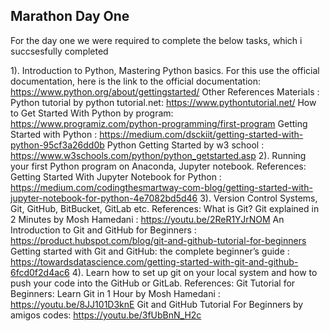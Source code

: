 ## Marathon Day One

For the day one we were required to complete the below tasks, which i succsesfully completed

1). Introduction to Python, Mastering Python basics.
For this use the official documentation, here is the link to the official documentation: https://www.python.org/about/gettingstarted/
Other References Materials :
Python tutorial by python tutorial.net: https://www.pythontutorial.net/
How to Get Started With Python by program: https://www.programiz.com/python-programming/first-program
Getting Started with Python : https://medium.com/dsckiit/getting-started-with-python-95cf3a26dd0b
Python Getting Started by w3 school : https://www.w3schools.com/python/python_getstarted.asp
2). Running your first Python program on Anaconda, Jupyter notebook.
References:
Getting Started With Jupyter Notebook for Python : https://medium.com/codingthesmartway-com-blog/getting-started-with-jupyter-notebook-for-python-4e7082bd5d46
3). Version Control Systems, Git, GitHub, BitBucket, GitLab etc.
References:
What is Git? Git explained in 2 Minutes by Mosh Hamedani : https://youtu.be/2ReR1YJrNOM
An Introduction to Git and GitHub for Beginners : https://product.hubspot.com/blog/git-and-github-tutorial-for-beginners
Getting started with Git and GitHub: the complete beginner’s guide : https://towardsdatascience.com/getting-started-with-git-and-github-6fcd0f2d4ac6
4). Learn how to set up git on your local system and how to push your code into the GitHub or GitLab.
References:
Git Tutorial for Beginners: Learn Git in 1 Hour by Mosh Hamedani : https://youtu.be/8JJ101D3knE
Git and GitHub Tutorial For Beginners by amigos codes: https://youtu.be/3fUbBnN_H2c

